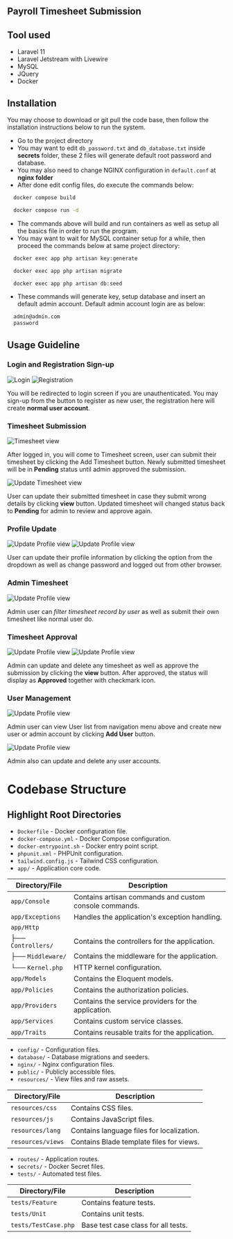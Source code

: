 ## Payroll Timesheet Submission

## Tool used

-   Laravel 11
-   Laravel Jetstream with Livewire
-   MySQL
-   JQuery
-   Docker

## Installation

You may choose to download or git pull the code base, then follow the installation instructions below to run the system.

-   Go to the project directory
-   You may want to edit `db_password.txt` and `db_database.txt` inside **secrets** folder, these 2 files will generate default root password and database.
-   You may also need to change NGINX configuration in `default.conf` at **nginx folder**
-   After done edit config files, do execute the commands below:

```bash
  docker compose build

  docker compose run -d
```

-   The commands above will build and run containers as well as setup all the basics file in order to run the program.
-   You may want to wait for MySQL container setup for a while, then proceed the commands below at same project directory:

```bash
  docker exec app php artisan key:generate

  docker exec app php artisan migrate

  docker exec app php artisan db:seed
```

-   These commands will generate key, setup database and insert an default admin account. Default admin account login are as below:

```bash
  admin@admin.com
  password
```

## Usage Guideline

### Login and Registration Sign-up

![Login](docs/images/login.png)
![Registration](docs/images/registration.png)

You will be redirected to login screen if you are unauthenticated. You may sign-up from the button to register as new user, the registration here will create **normal user account**.

### Timesheet Submission

![Timesheet view](docs/images/add_timesheet.png)

After logged in, you will come to Timesheet screen, user can submit their timesheet by clicking the Add Timesheet button. Newly submitted timesheet will be in **Pending** status until admin approved the submission.

![Update Timesheet view](docs/images/update_timesheet.png)

User can update their submitted timesheet in case they submit wrong details by clicking **view** button. Updated timesheet will changed status back to **Pending** for admin to review and approve again.

### Profile Update

![Update Profile view](docs/images/update_profile.png)
![Update Profile view](docs/images/update_profile_2.png)

User can update their profile information by clicking the option from the dropdown as well as change password and logged out from other browser.

### Admin Timesheet

![Update Profile view](docs/images/admin_timesheet_view.png)

Admin user can _filter timesheet record by user_ as well as submit their own timesheet like normal user do.

### Timesheet Approval

![Update Profile view](docs/images/admin_timesheet_view_2.png)
![Update Profile view](docs/images/after_approved.png)

Admin can update and delete any timesheet as well as approve the submission by clicking the **view** button. After approved, the status will display as **Approved** together with checkmark icon.

### User Management

![Update Profile view](docs/images/admin_add_user.png)

Admin user can view User list from navigation menu above and create new user or admin account by clicking **Add User** button.

![Update Profile view](docs/images/admin_update_user_profile.png)

Admin also can update and delete any user accounts.

# Codebase Structure

## Highlight Root Directories

-   `Dockerfile` - Docker configuration file.
-   `docker-compose.yml` - Docker Compose configuration.
-   `docker-entrypoint.sh` - Docker entry point script.
-   `phpunit.xml` - PHPUnit configuration.
-   `tailwind.config.js` - Tailwind CSS configuration.
-   `app/` - Application core code.

| Directory/File     | Description                                            |
| ------------------ | ------------------------------------------------------ |
| `app/Console`      | Contains artisan commands and custom console commands. |
| `app/Exceptions`   | Handles the application's exception handling.          |
| `app/Http`         |                                                        |
| ├── `Controllers/` | Contains the controllers for the application.          |
| ├── `Middleware/`  | Contains the middleware for the application.           |
| └── `Kernel.php`   | HTTP kernel configuration.                             |
| `app/Models`       | Contains the Eloquent models.                          |
| `app/Policies`     | Contains the authorization policies.                   |
| `app/Providers`    | Contains the service providers for the application.    |
| `app/Services`     | Contains custom service classes.                       |
| `app/Traits`       | Contains reusable traits for the application.          |

-   `config/` - Configuration files.
-   `database/` - Database migrations and seeders.
-   `nginx/` - Nginx configuration files.
-   `public/` - Publicly accessible files.
-   `resources/` - View files and raw assets.

| Directory/File    | Description                               |
| ----------------- | ----------------------------------------- |
| `resources/css`   | Contains CSS files.                       |
| `resources/js`    | Contains JavaScript files.                |
| `resources/lang`  | Contains language files for localization. |
| `resources/views` | Contains Blade template files for views.  |

-   `routes/` - Application routes.
-   `secrets/` - Docker Secret files.
-   `tests/` - Automated test files.

| Directory/File       | Description                         |
| -------------------- | ----------------------------------- |
| `tests/Feature`      | Contains feature tests.             |
| `tests/Unit`         | Contains unit tests.                |
| `tests/TestCase.php` | Base test case class for all tests. |
